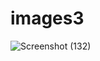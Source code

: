 # images3
![Screenshot (132)](https://github.com/nakulvsalat/images3/assets/78478397/b900a237-4e8a-4a44-b7e5-700a535d9449)
